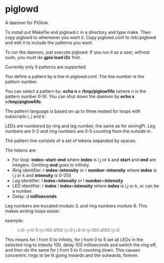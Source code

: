 piglowd
=======

A daemon for PiGlow.

To install put Makefile and piglowd.c in a directory and type make. Then copy piglowd to whereever you want it. Copy piglowd.conf to /etc/piglowd and edit it to include the patterns you want.

To run the daemon, just execute piglowd. If you run it as a user, without sudo, you must do **gpio load i2c** first. 

Currently only 9 patterns are supported.

You define a pattern by a line in piglowd.conf. The line number is the pattern number.

You can select a pattern by: **echo n > /tmp/piglowfifo** (where n is the pattern number 0-9).
You can shut down the daemon by **echo x >/tmp/piglowfifo**.

The pattern language is based on up to three nested for loops with subscripts i, j and k.

LEDs are numbered by ring and leg number, the same as for winingPi. Leg numbers are 0-2 and ring numbers are 0-5 counting from the outside in.

The pattern line consists of a set of tokens separated by spaces.

The tokens are:

- For loop: **index**=**start**-**end** where **index** is i,j or k and **start** and **end** are integers. Omitting **end** goes to infinity.
- Ring identifier: r **index**=**intensity** or r **number**=**intensity** where **index** is i,j or k and **intensity** is 0-255
- Leg identifier: l **index**=**intensity** or l **number**=**intensity**
- LED identifier: r **index** l **index**=**intensity** where **index** is i,j or k, or can be a number.
- Delay: d **milliseconds**
  
Leg numbers are trucated modulo 3, and ring numbers modulo 6. This makes writing loops easier.

example:

> i=0- j=0-5 rj=100 d100 rj=0 j=5-0 rj=100 d100 rj=0

This means for i from 0 to infinity, for j from 0 to 5 set all LEDs in the selected ring to intesity 100, delay 100 milliseconds and switch the ring off, and then do the same for j from 5 to 0 counting down. This causes concentric rings to be lit going inwards and the outwards, forever.

